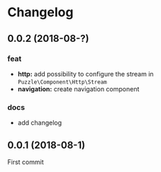 # Changelog

## 0.0.2 (2018-08-?)

### feat

 - **http:** add possibility to configure the stream in `Puzzle\Component\Http\Stream`
 - **navigation:** create navigation component

### docs

 - add changelog

## 0.0.1 (2018-08-1)

First commit